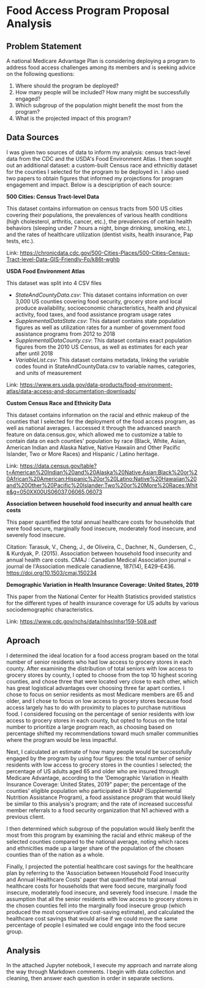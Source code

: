 # Food Access Program Proposal Analysis

## Problem Statement

A national Medicare Advantage Plan is considering deploying a program to address food access challenges among its members and is seeking advice on the following questions: 

1) Where should the program be deployed?
2) How many people will be included? How many might be successfully engaged?
3) Which subgroup of the population might benefit the most from the program?
4) What is the projected impact of this program?

## Data Sources 
I was given two sources of data to inform my analysis: census tract-level data from the CDC and the USDA's Food Environment Atlas. I then sought out an additional dataset: a custom-built Census race and ethnicitiy dataset for the counties I selected for the program to be deployed in. I also used two papers to obtain figures that informed my projections for program engagement and impact. Below is a descipription of each source: 

**500 Cities: Census Tract-level Data**

This dataset contains information on census tracts from 500 US cities covering their populations, the prevalences of various health conditions (high cholesterol, arthritis, cancer, etc.), the prevalences of certain health behaviors (sleeping under 7 hours a night, binge drinking, smoking, etc.), and the rates of healthcare utilization (dentist visits, health insurance, Pap tests, etc.).

Link: https://chronicdata.cdc.gov/500-Cities-Places/500-Cities-Census-Tract-level-Data-GIS-Friendly-Fo/k86t-wghb

**USDA Food Environment Atlas**

This dataset was split into 4 CSV files  
* _StateAndCountyData.csv_: This dataset contains information on over 3,000 US counties covering food security, grocery store and local produce availability, socioeconomic characteristics, health and physical activity, food taxes, and food assistance program usage rates
* _SupplementalDataState.csv_: This dataset contains state population figures as well as utilization rates for a number of government food assistance programs from 2012 to 2018
* _SupplementalDataCounty.csv_: This dataset contains exact population figures from the 2010 US Census, as well as estimates for each year after until 2018
* _VariableList.csv_: This dataset contains metadata, linking the variable codes found in StateAndCountyData.csv to variable names, categories, and units of measurement

Link: https://www.ers.usda.gov/data-products/food-environment-atlas/data-access-and-documentation-downloads/

**Custom Census Race and Ethnicity Data**

This dataset contains information on the racial and ethnic makeup of the counties that I selected for the deployment of the food access program, as well as national averages. I accessed it through the advanced search feature on data.census.gov, which allowed me to customize a table to contain data on each counties' population by race (Black, White, Asian, American Indian and Alaska Native, Native Hawaiin and Other Pacific Islander, Two or More Races) and Hispanic / Latino heritage.

Link: https://data.census.gov/table?t=American%20Indian%20and%20Alaska%20Native:Asian:Black%20or%20African%20American:Hispanic%20or%20Latino:Native%20Hawaiian%20and%20Other%20Pacific%20Islander:Two%20or%20More%20Races:White&g=050XX00US06037,06065,06073

**Association between household food insecurity and annual health care costs**

This paper quantified the total annual healthcare costs for households that were food secure, marginally food insecure, moderately food insecure, and severely food insecure.

Citation: Tarasuk, V., Cheng, J., de Oliveira, C., Dachner, N., Gundersen, C., & Kurdyak, P. (2015). Association between household food insecurity and annual health care costs. CMAJ : Canadian Medical Association journal = journal de l'Association medicale canadienne, 187(14), E429–E436. https://doi.org/10.1503/cmaj.150234

**Demographic Variation in Health Insurance Coverage: United States, 2019**

This paper from the National Center for Health Statistics provided statistics for the different types of health insurance coverage for US adults by various sociodemographic characteristics. 

Link: https://www.cdc.gov/nchs/data/nhsr/nhsr159-508.pdf

## Aproach 
I determined the ideal location for a food access program based on the total number of senior residents who had low access to grocery stores in each county. After examining the distribution of total seniors with low access to grocery stores by county, I opted to choose from the top 10 highest scoring counties, and chose three that were located very close to each other, which has great logistical advantages over choosing three far apart conties. I chose to focus on senior residents as most Medicare members are 65 and older, and I chose to focus on low access to grocery stores because food access largely has to do with proximity to places to purchase nutritious food. I considered focusing on the percentage of senior residents with low access to grocery stores in each county, but opted to focus on the total number to prioritize a large program reach, as choosing based on percentage shifted my recommendations toward much smaller communities where the program would be less impactful. 

Next, I calculated an estimate of how many people would be successfully engaged by the program by using four figures: the total number of senior residents with low access to grocery stores in the counties I selected; the percentage of US adults aged 65 and older who are insured through Medicare Advantage, according to the 'Demographic Variation in Health Insurance Coverage: United States, 2019" paper; the percentage of the counties' eligible population who participated in SNAP (Supplemental Nutrition Assistance Program), a food assistance program that would likely be similar to this analysis's program; and the rate of increased successful member referrals to a food security organization that N1 achieved with a previous client. 

I then determined which subgroup of the population would likely benfit the most from this program by examining the racial and ethnic makeup of the selected counties compared to the national average, noting which races and ethnicities made up a larger share of the population of the chosen counties than of the nation as a whole. 

Finally, I projected the potential healthcare cost savings for the healthcare plan by referring to the 'Association between Household Food Insecurity and Annual Healthcare Costs' paper that quantified the total annual healthcare costs for households that were food secure, marginally food insecure, moderately food insecure, and severely food insecure. I made the assumption that all the senior residents with low access to grocery stores in the chosen counties fell into the marginally food insecure group (which produced the most conservative cost-saving estimate), and calculated the healthcare cost savings that would arise if we could move the same percentage of people I esimated we could engage into the food secure group. 

## Analysis
In the attached Jupyter notebook, I execute my approach and narrate along the way through Markdown comments. I begin with data collection and cleaning, then answer each question in order in separate sections. 

